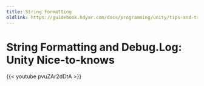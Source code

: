 ```yaml
---
title: String Formatting
oldlink: https://guidebook.hdyar.com/docs/programming/unity/tips-and-tricks/string-formatting/
---
```

# String Formatting and Debug.Log: Unity Nice-to-knows

{{< youtube pvuZAr2dDtA >}}
